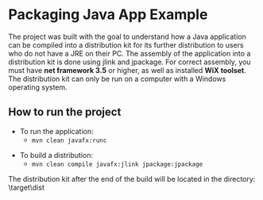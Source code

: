 # Packaging Java App Example
The project was built with the goal to understand how a Java application can be compiled into a distribution kit for its further distribution to users who 
do not have a JRE on their PC. The assembly of the application into a distribution kit is done using jlink and jpackage. For correct assembly, you must have 
<b>net framework 3.5</b> or higher, as well as installed <b>WiX toolset</b>. The distribution kit can only be run on a computer with a Windows operating system.

<h2>How to run the project</h2>

<ul>
  <li>To run the application:
    <ul><li><code>mvn clean javafx:runc</code></li></ul>
  </li>
  <p>
  <li>To build a distribution:
    <ul>
      <li><code>mvn clean compile javafx:jlink jpackage:jpackage</code></li>
    </ul>
  </li>
</ul>
<p>
The distribution kit after the end of the build will be located in the directory: \target\dist
